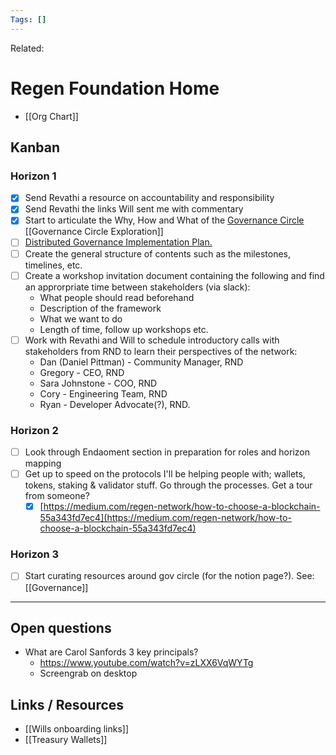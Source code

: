 ```yaml
---
Tags: []
---
```

Related: 
# Regen Foundation Home
- [[Org Chart]]


## Kanban

### Horizon 1
- [x] Send Revathi a resource on accountability and responsibility
- [x] Send Revathi the links Will sent me with commentary
- [x] Start to articulate the Why, How and What of the [Governance Circle](https://www.notion.so/Governance-Circle-579f67578f1d413ca7b667b824b3bf3b) [[Governance Circle Exploration]]
- [ ] [Distributed Governance Implementation Plan.](https://www.notion.so/Distributed-Governance-Implementation-Plan-468f58bc74944aee9521be970ed0ed35)
- [ ] Create the general structure of contents such as the milestones, timelines, etc. 
- [ ] Create a workshop invitation document containing the following and find an approrpriate time between stakeholders (via slack):
	- What people should read beforehand
	- Description of the framework
	- What we want to do
	- Length of time, follow up workshops etc.
- [ ] Work with Revathi and Will to schedule introductory calls with stakeholders from RND to learn their perspectives of the network:
	-   Dan (Daniel Pittman) - Community Manager, RND
	-   Gregory - CEO, RND
	-   Sara Johnstone - COO, RND
	-   Cory - Engineering Team, RND
	-   Ryan - Developer Advocate(?), RND.


### Horizon 2
- [ ] Look through Endaoment section in preparation for roles and horizon mapping
- [ ] Get up to speed on the protocols I'll be helping people with; wallets, tokens, staking & validator stuff. Go through the processes. Get a tour from someone?
    -   [x] [https://medium.com/regen-network/how-to-choose-a-blockchain-55a343fd7ec4](https://medium.com/regen-network/how-to-choose-a-blockchain-55a343fd7ec4)

### Horizon 3
- [ ] Start curating resources around gov circle (for the notion page?). See: [[Governance]]

---

## Open questions
- What are Carol Sanfords 3 key principals?
	- https://www.youtube.com/watch?v=zLXX6VqWYTg
	- Screengrab on desktop


## Links / Resources
- [[Wills onboarding links]]
- [[Treasury Wallets]]